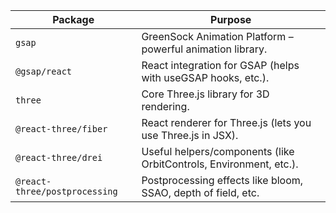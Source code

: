 
| Package                       | Purpose                                                            |
| ----------------------------- | ------------------------------------------------------------------ |
| `gsap`                        | GreenSock Animation Platform – powerful animation library.         |
| `@gsap/react`                 | React integration for GSAP (helps with useGSAP hooks, etc.).       |
| `three`                       | Core Three.js library for 3D rendering.                            |
| `@react-three/fiber`          | React renderer for Three.js (lets you use Three.js in JSX).        |
| `@react-three/drei`           | Useful helpers/components (like OrbitControls, Environment, etc.). |
| `@react-three/postprocessing` | Postprocessing effects like bloom, SSAO, depth of field, etc.      |
